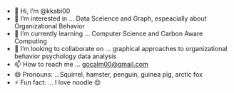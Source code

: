 - 👋 Hi, I’m @kkabi00
- 👀 I’m interested in ... Data Sceience and Graph, espeacially about Organizational Behavior
- 🌱 I’m currently learning ... Computer Science and Carbon Aware Computing
- 💞️ I’m looking to collaborate on ... graphical approaches to organizational behavior psychology data analysis
- 📫 How to reach me ... gocalm00@gmail.com
- 😄 Pronouns: ...Squirrel, hamster, penguin, guinea pig, arctic fox
- ⚡ Fun fact: ... I love noodle 😍

<!---
kkabi00/kkabi00 is a ✨ special ✨ repository because its `README.md` (this file) appears on your GitHub profile.
You can click the Preview link to take a look at your changes.
--->
